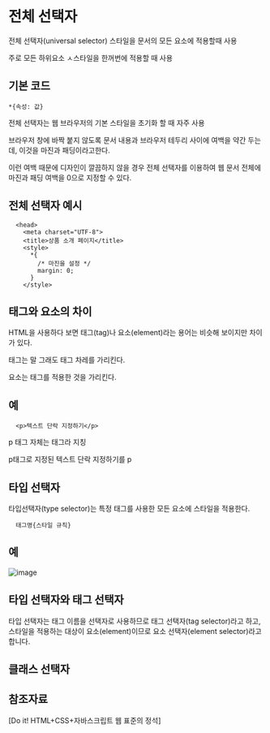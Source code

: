 전체 선택자
===

전체 선택자(universal selector) 스타일을 문서의 모든 요소에 적용할때 사용

주로 모든 하위요소 ㅅ스타일을 한꺼번에 적용할 때 사용

기본 코드
---

    *{속성: 값}

전체 선택자는 웹 브라우저의 기본 스타일을 초기화 할 때 자주 사용

브라우저 창에 바짝 붙지 않도록 문서 내용과 브라우저 테두리 사이에 여백을 약간 두는데, 이것을 마진과 패딩이라고한다.

이런 여백 때문에 디자인이 깔끔하지 않을 경우 전체 선택자를 이용하여 웹 문서 전체에 마진과 패딩 여백을 0으로 지정할 수 있다.

전체 선택자 예시
---

      <head>
        <meta charset="UTF-8">
        <title>상품 소개 페이지</title>
        <style>
          *{
            /* 마진을 설정 */
            margin: 0; 
          }
        </style>

태그와 요소의 차이
----

HTML을 사용하다 보면 태그(tag)나 요소(element)라는 용어는 비슷해 보이지만 차이가 있다. 

태그는 말 그래도 태그 차레를 가리킨다.

요소는 태그를 적용한 것을 가리킨다.

예
--

      <p>텍스트 단락 지정하기</p>

p 태그 자체는 태그라 지칭

p태그로 지정된 텍스트 단락 지정하기를 p

타입 선택자
---

타입선택자(type selector)는 특정 태그를 사용한 모든 요소에 스타일을 적용한다.

      태그명{스타일 규칙}

예
---


![image](https://github.com/user-attachments/assets/228bb3d9-edec-4065-9337-c2c410cf5f0a)



타입 선택자와 태그 선택자
---

타입 선택자는 태그 이름을 선택자로 사용하므로 태그 선택자(tag selector)라고 하고, 스타일을 적용하는 대상이 요소(element)이므로 요소 선택자(element selector)라고 합니다.

클래스 선택자
---







참조자료
---

[Do it! HTML+CSS+자바스크립트 웹 표준의 정석]
